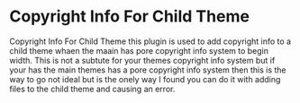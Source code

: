 # Copyright Info For Child Theme
Copyright Info For Child Theme
this plugin is used to add copyright info to a child theme whaen the maain has pore copyright info system to begin width. This is not a subtute for your themes copyright info system but if your has the main themes has a pore copyright info system then this is the way to go not ideal but is the onely way I found you can do it with adding files to the child theme and causing an error.
